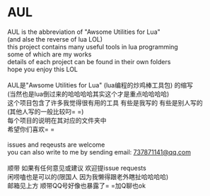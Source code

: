 # AUL
AUL is the abbreviation of "Awsome Utilities for Lua"<br />
(and alse the reverse of lua LOL)<br />
this project contains many useful tools in lua programming<br />
some of which are my works<br />
details of each project can be found in their own folders<br />
hope you enjoy this LOL<br />
<br />
AUL是"Awsome Utilities for Lua" (lua编程的炒鸡棒工具包) 的缩写<br />
(当然也是lua倒过来的哈哈哈哈其实这个才是重点哈哈哈哈)<br />
这个项目包含了许多我觉得很有用的工具 有些是我写的 有些是别人写的<br />
(其他人写的一般比较叼= =)<br />
每个项目的说明在其对应的文件夹中<br />
希望你们喜欢= =<br />
<br />
issues and reqeusts are welcome<br />
you can also write to me by sending email: 737871141@qq.com<br />
<br />
顺带 如果有任何意见或建议 欢迎提issue requests<br />
闲唠嗑也是可以的(限国人 因为我懒得跟老外瞎扯哈哈哈哈)<br />
邮箱见上方 顺带QQ号好像也暴露了= =加Q聊也ok <br />

